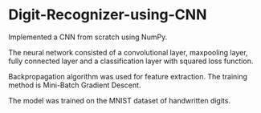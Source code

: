 # Digit-Recognizer-using-CNN

Implemented a CNN from scratch using NumPy. 

The neural network consisted of a convolutional layer,  maxpooling layer,  fully connected layer and a classification layer with squared loss function.  

Backpropagation algorithm was used for feature extraction. The training method is Mini-Batch Gradient Descent. 

The model was trained on the MNIST dataset of handwritten digits.
